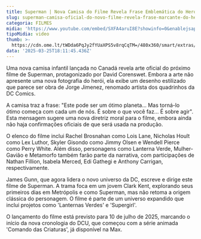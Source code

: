 ```yaml
---
title: Superman | Nova Camisa do Filme Revela Frase Emblemática do Herói
slug: superman-camisa-oficial-do-novo-filme-revela-frase-marcante-do-heri
categoria: FILMES
midia: 'https://www.youtube.com/embed/SXFA4aruI8E?showinfo=0&enablejsapi=1'
tipoMidia: video
thumb: >-
  https://cdn.ome.lt/tWDda6PqJy2fYUaXPS5v8rqCqTM=/480x360/smart/extras/conteudos/01_2RdF2Vr.jpg
data: '2025-03-25T18:11:45.436Z'
---
```


Uma nova camisa infantil lançada no Canadá revela arte oficial do próximo filme de Superman, protagonizado por David Corenswet. Embora a arte não apresente uma nova fotografia do herói, ela exibe um desenho estilizado que parece ser obra de Jorge Jimenez, renomado artista dos quadrinhos da DC Comics.

A camisa traz a frase: "Este pode ser um ótimo planeta... Mas torná-lo ótimo começa com cada um de nós. É sobre o que você faz... É sobre agir". Esta mensagem sugere uma nova diretriz moral para o filme, embora ainda não haja confirmações oficiais de que será usada na produção.

O elenco do filme inclui Rachel Brosnahan como Lois Lane, Nicholas Hoult como Lex Luthor, Skyler Gisondo como Jimmy Olsen e Wendell Pierce como Perry White. Além disso, personagens como Lanterna Verde, Mulher-Gavião e Metamorfo também farão parte da narrativa, com participações de Nathan Fillion, Isabela Merced, Edi Gathegi e Anthony Carrigan, respectivamente.

James Gunn, que agora lidera o novo universo da DC, escreve e dirige este filme de Superman. A trama foca em um jovem Clark Kent, explorando seus primeiros dias em Metrópolis e como Superman, mas não retoma a origem clássica do personagem. O filme é parte de um universo expandido que inclui projetos como 'Lanternas Verdes' e 'Supergirl'.

O lançamento do filme está previsto para 10 de julho de 2025, marcando o início da nova cronologia do DCU, que começou com a série animada 'Comando das Criaturas', já disponível na Max.
